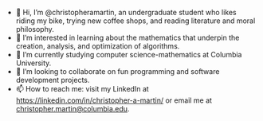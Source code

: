 - 👋 Hi, I’m @christopheramartin, an undergraduate student who likes riding my bike, trying new coffee shops, and reading literature and moral philosophy.
- 👀 I’m interested in learning about the mathematics that underpin the creation, analysis, and optimization of algorithms.
- 🌱 I’m currently studying computer science-mathematics at Columbia University.
- 💞️ I’m looking to collaborate on fun programming and software development projects.
- 📫 How to reach me: visit my LinkedIn at https://linkedin.com/in/christopher-a-martin/ or email me at christopher.martin@columbia.edu.

<!---
christopheramartin/christopheramartin is a ✨ special ✨ repository because its `README.md` (this file) appears on your GitHub profile.
You can click the Preview link to take a look at your changes.
--->
